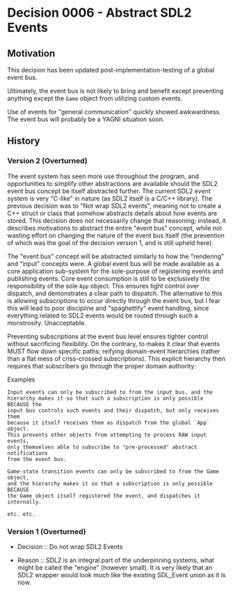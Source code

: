 # Decision 0006 - Abstract SDL2 Events

## Motivation

This decision has been updated post-implementation-testing of a global event bus.

Ultimately, the event bus is not likely to bring and benefit except preventing
anything except the `Game` object from utilizing custom events.

Use of events for "general communication" quickly showed awkwardness. The event
bus will probably be a YAGNI situation soon.

## History

### Version 2 (Overturned)

The event system has seen more use throughout the program, and opportunities to
simplify other abstractions are available should the SDL2 event bus concept be
itself abstracted further. The current SDL2 event system is very "C-like" in
nature (as SDL2 itself is a C/C++ library). The previous decision was to "Not
wrap SDL2 events", meaning not to create a C++ struct or class that somehow
abstracts details about how events are stored. This decision does not
necessarily change that reasoning; instead, it describes motivations to
abstract the entire "event bus" concept, while not wasting effort on changing
the nature of the event bus itself (the prevention of which was the goal of the
decision version 1, and is still upheld here).

The "event bus" concept will be abstracted similarly to how the "rendering" and
"input" concepts were. A global event bus will be made available as a core
application sub-system for the sole-purpose of registering events and
publishing events. Core event consumption is still to be exclusively the
responsibility of the sole `App` object. This ensures tight control over
dispatch, and demonstrates a clear path to dispatch. The alternative to this is
allowing subscriptions to occur directly through the event bus, but I fear this
will lead to poor discipline and "spaghettify" event handling, since everything
related to SDL2 events would be routed through such a monstrosity. Unacceptable.

Preventing subscriptions at the event bus level ensures tighter control without
sacrificing flexibility. On the contrary, to makes it clear that events MUST
flow down specific paths; reifying domain-event hierarchies (rather than a flat
mess of criss-crossed subscriptions). This explicit hierarchy then requires that
subscribers go through the proper domain authority:

Examples

    Input events can only be subscribed to from the input bus, and the
    hierarchy makes it so that such a subscription is only possible BECAUSE the
    input bus controls such events and their dispatch, but only receives them
    because it itself receives them as dispatch from the global `App` object.
    This prevents other objects from attempting to process RAW input events,
    only themselves able to subscribe to "pre-processed" abstract notifications
    from the event bus.

    Game-state transition events can only be subscribed to from the Game object,
    and the hierarchy makes it so that a subscription is only possible BECAUSE
    the Game object itself registered the event, and dispatches it internally.

    etc. etc.

### Version 1 (Overturned)

- Decision :: Do not wrap SDL2 Events

- Reason ::
  SDL2 is an integral part of the underpinning systems, what might be called the
  "engine" (however small). It is very likely that an SDL2 wrapper would look
  much like the existing SDL_Event union as it is now.

